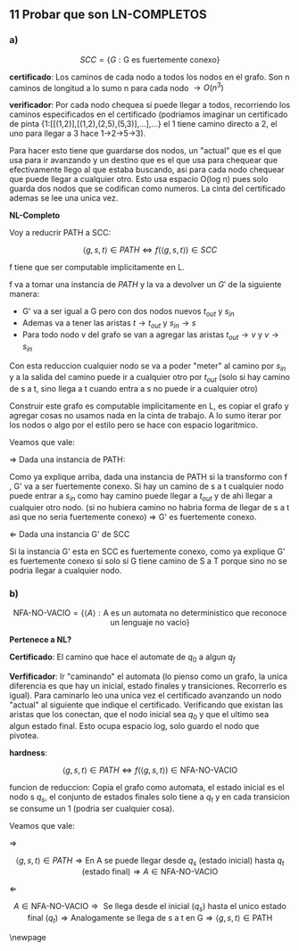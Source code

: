 ## 11 Probar que son LN-COMPLETOS

### a)

$$SCC = \{G:\text{G es fuertemente conexo}\}$$

**certificado**: Los caminos de cada nodo a todos los nodos en el grafo. Son n caminos de longitud
a lo sumo n para cada nodo $\rightarrow O(n^3)$ 

**verificador**: Por cada nodo chequea si puede llegar a todos, recorriendo los caminos especificados en el certificado
(podriamos imaginar un certificado de pinta {1:[[(1,2)],[(1,2),(2,5),(5,3)],...],...} el 1 tiene camino directo a 2,
el uno para llegar a 3 hace 1->2->5->3). 

Para hacer esto tiene que guardarse dos nodos, un "actual" que es el que usa para ir avanzando y un destino que es el que usa
para chequear que efectivamente llego al que estaba buscando, asi para cada nodo chequear que puede llegar a cualquier otro. 
Esto usa espacio O(log n) pues solo guarda dos nodos que se codifican como numeros. La cinta del certificado ademas se lee una unica vez.

**NL-Completo**

Voy a reducrir PATH a SCC:

$$ \langle g,s,t \rangle \in PATH \iff f(\langle g,s,t \rangle) \in SCC$$

f tiene que ser computable implicitamente en L.

f va a tomar una instancia de $PATH$ y la va a devolver un $G'$ de la siguiente manera:

- G' va a ser igual a G pero con dos nodos nuevos $t_{out}$ y $s_{in}$
- Ademas va a tener las aristas $t \rightarrow t_{out}$ y $s_{in} \rightarrow s$
- Para todo nodo v del grafo se van a agregar las aristas $t_{out} \rightarrow v$ y $v \rightarrow s_{in}$ 

Con esta reduccion cualquier nodo se va a poder "meter" al camino por $s_{in}$ y a la salida del camino puede ir
a cualquier otro por $t_{out}$ (solo si hay camino de s a t, sino llega a t cuando entra a s no puede ir a cualquier otro)

Construir este grafo es computable implicitamente en L, es copiar el grafo y agregar cosas no usamos nada en la cinta de trabajo.
A lo sumo iterar  por los nodos o algo por el estilo pero se hace con espacio logaritmico.

Veamos que vale:

$\Rightarrow$ Dada una instancia de PATH:

Como  ya explique arriba, dada una instancia de PATH si la transformo con f , G' va a ser fuertemente conexo. Si hay un camino de 
s a t cualquier nodo puede entrar a $s_{in}$ como hay camino puede llegar a $t_{out}$ y de ahi llegar a cualquier otro nodo.
(si no hubiera camino no habria forma de llegar de s a t asi que no seria fuertemente conexo)
$\Rightarrow$ G' es fuertemente conexo. 

$\Leftarrow$ Dada una instancia G' de SCC

Si la instancia G' esta en SCC es fuertemente conexo, como ya explique G' es fuertemente conexo si solo si G tiene camino de S a T
porque sino no se podria llegar a cualquier nodo.


### b)

$$\text{NFA-NO-VACIO} = \{ \langle A \rangle : \text{A es un automata no deterministico que reconoce un lenguaje no vacio}\}$$

**Pertenece a NL?**

**Certificado**: El camino que hace el automate de $q_0$ a algun $q_f$

**Verfificador**: Ir "caminando" el automata (lo pienso como un grafo, la unica diferencia es que 
hay un inicial, estado finales y transiciones. Recorrerlo es igual). Para caminarlo leo una unica vez el certificado 
avanzando un nodo "actual" al siguiente que indique el certificado. Verificando que existan las aristas que los conectan, 
que el nodo inicial sea $q_0$ y que el ultimo sea algun estado final.
Esto ocupa espacio log, solo guardo el nodo que pivotea.

**hardness**:

$$ \langle g,s,t \rangle \in PATH \iff f(\langle g,s,t \rangle) \in \text{NFA-NO-VACIO}$$

funcion de reduccion:
Copia el grafo como automata, el estado inicial es el nodo s $q_s$, el conjunto de estados finales solo tiene
a $q_t$ y en cada transicion se consume un 1 (podria ser cualquier cosa).

Veamos que vale:

$\Rightarrow$

$$
\langle g,s,t \rangle \in PATH \Rightarrow 
\text{En A se puede llegar desde } q_s \text{ (estado inicial) } \text{hasta } q_t \text{ (estado final)} \Rightarrow
A \in \text{NFA-NO-VACIO}
$$

$\Leftarrow$

$$
A \in \text{NFA-NO-VACIO} \Rightarrow 
\text{ Se llega desde el inicial } (q_s) \text{ hasta el unico estado final } (q_t) \Rightarrow
\text{Analogamente se llega de s a t en G} \Rightarrow
\langle g,s,t \rangle \in \text{PATH}
$$

\newpage